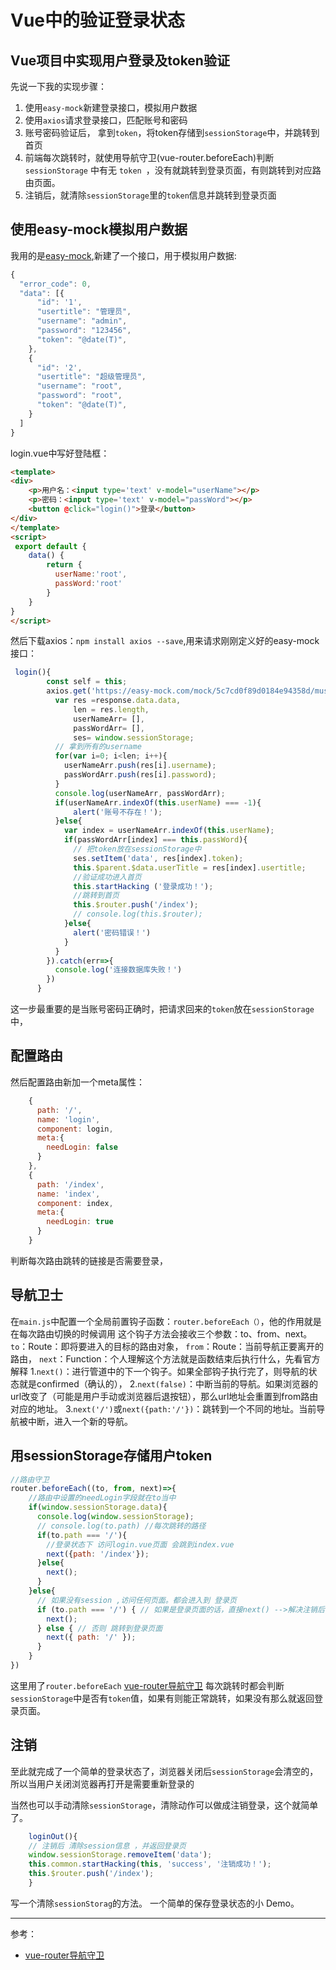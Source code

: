# Vue中的验证登录状态
## Vue项目中实现用户登录及token验证
先说一下我的实现步骤： 
1. 使用`easy-mock`新建登录接口，模拟用户数据
2. 使用`axios`请求登录接口，匹配账号和密码
3. 账号密码验证后， 拿到`token`，将token存储到`sessionStorage`中，并跳转到首页
4. 前端每次跳转时，就使用导航守卫(vue-router.beforeEach)判断 `sessionStorage` 中有无 `token `，没有就跳转到登录页面，有则跳转到对应路由页面。
5.  注销后，就清除`sessionStorage`里的`token`信息并跳转到登录页面

## 使用easy-mock模拟用户数据
我用的是[easy-mock](https://easy-mock.com/),新建了一个接口，用于模拟用户数据:
```javascript
{
  "error_code": 0,
  "data": [{
      "id": '1',
      "usertitle": "管理员",
      "username": "admin",
      "password": "123456",
      "token": "@date(T)",
    },
    {
      "id": '2',
      "usertitle": "超级管理员",
      "username": "root",
      "password": "root",
      "token": "@date(T)",
    }
  ]
}
```
login.vue中写好登陆框：
```html
<template>
<div>
    <p>用户名：<input type='text' v-model="userName"></p>
    <p>密码：<input type='text' v-model="passWord"></p>
    <button @click="login()">登录</button>
</div>
</template>
<script>
 export default {
    data() {
        return {
          userName:'root',
          passWord:'root'
        }
    }
}
</script>
```
然后下载axios：`npm install axios --save`,用来请求刚刚定义好的easy-mock接口：
```javascript
 login(){
        const self = this;
        axios.get('https://easy-mock.com/mock/5c7cd0f89d0184e94358d/museum/login').then(response=>{
          var res =response.data.data,
              len = res.length,
              userNameArr= [],
              passWordArr= [],
              ses= window.sessionStorage; 
          // 拿到所有的username
          for(var i=0; i<len; i++){
            userNameArr.push(res[i].username);
            passWordArr.push(res[i].password);
          }
          console.log(userNameArr, passWordArr);
          if(userNameArr.indexOf(this.userName) === -1){
              alert('账号不存在！');
          }else{
            var index = userNameArr.indexOf(this.userName);
            if(passWordArr[index] === this.passWord){
              // 把token放在sessionStorage中
              ses.setItem('data', res[index].token);
              this.$parent.$data.userTitle = res[index].usertitle;
              //验证成功进入首页
              this.startHacking ('登录成功！');
              //跳转到首页
              this.$router.push('/index');
              // console.log(this.$router);
            }else{
              alert('密码错误！')
            }
          }
        }).catch(err=>{
          console.log('连接数据库失败！')
        })
      }
```
这一步最重要的是当账号密码正确时，把请求回来的`token`放在`sessionStorage`中，
## 配置路由
然后配置路由新加一个meta属性：
```javascript
    {
      path: '/',
      name: 'login',
      component: login,
      meta:{
        needLogin: false
      }
    },
    {
      path: '/index',
      name: 'index',
      component: index,
      meta:{
        needLogin: true
      }
    }
```

判断每次路由跳转的链接是否需要登录，

## 导航卫士
在`main.js`中配置一个全局前置钩子函数：`router.beforeEach（）`，他的作用就是在每次路由切换的时候调用
这个钩子方法会接收三个参数：to、from、next。
`to`：Route：即将要进入的目标的路由对象，
`from`：Route：当前导航正要离开的路由，
`next`：Function：个人理解这个方法就是函数结束后执行什么，先看官方解释
1.`next()`：进行管道中的下一个钩子。如果全部钩子执行完了，则导航的状态就是confirmed（确认的），
2.`next(false)`：中断当前的导航。如果浏览器的url改变了（可能是用户手动或浏览器后退按钮），那么url地址会重置到from路由对应的地址。
3.`next('/')`或`next({path:'/'})`：跳转到一个不同的地址。当前导航被中断，进入一个新的导航。

## 用sessionStorage存储用户token
``` JavaScript
//路由守卫
router.beforeEach((to, from, next)=>{
    //路由中设置的needLogin字段就在to当中 
    if(window.sessionStorage.data){
      console.log(window.sessionStorage);
      // console.log(to.path) //每次跳转的路径
      if(to.path === '/'){
        //登录状态下 访问login.vue页面 会跳到index.vue
        next({path: '/index'});
      }else{
        next();
      }
    }else{
      // 如果没有session ,访问任何页面。都会进入到 登录页
      if (to.path === '/') { // 如果是登录页面的话，直接next() -->解决注销后的循环执行bug
        next();
      } else { // 否则 跳转到登录页面
        next({ path: '/' });
      }
    }
})
```
这里用了`router.beforeEach` [vue-router导航守卫](https://router.vuejs.org/zh/guide/advanced/)
每次跳转时都会判断`sessionStorage`中是否有`token`值，如果有则能正常跳转，如果没有那么就返回登录页面。

## 注销

至此就完成了一个简单的登录状态了，浏览器关闭后`sessionStorage`会清空的，所以当用户关闭浏览器再打开是需要重新登录的

当然也可以手动清除`sessionStorage`，清除动作可以做成注销登录，这个就简单了。
```javascript
    loginOut(){
    // 注销后 清除session信息 ，并返回登录页
    window.sessionStorage.removeItem('data');
    this.common.startHacking(this, 'success', '注销成功！');
    this.$router.push('/index'); 
    }
```
写一个清除`sessionStorag`的方法。
一个简单的保存登录状态的小 Demo。

---

参考：
- [vue-router导航守卫](https://router.vuejs.org/zh/guide/advanced/navigation-guards.html#%E5%85%A8%E5%B1%80%E5%89%8D%E7%BD%AE%E5%AE%88%E5%8D%AB)
